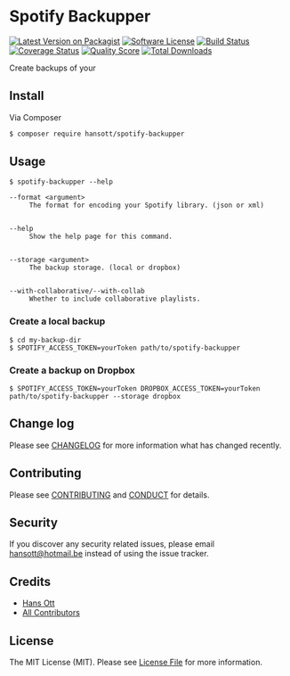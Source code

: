 # Spotify Backupper

[![Latest Version on Packagist][ico-version]][link-packagist]
[![Software License][ico-license]](LICENSE.md)
[![Build Status][ico-travis]][link-travis]
[![Coverage Status][ico-scrutinizer]][link-scrutinizer]
[![Quality Score][ico-code-quality]][link-code-quality]
[![Total Downloads][ico-downloads]][link-downloads]


Create backups of your 

## Install

Via Composer

``` bash
$ composer require hansott/spotify-backupper
```

## Usage

```
$ spotify-backupper --help

--format <argument>
     The format for encoding your Spotify library. (json or xml)


--help
     Show the help page for this command.


--storage <argument>
     The backup storage. (local or dropbox)


--with-collaborative/--with-collab
     Whether to include collaborative playlists.
```

### Create a local backup

```
$ cd my-backup-dir
$ SPOTIFY_ACCESS_TOKEN=yourToken path/to/spotify-backupper
```

### Create a backup on Dropbox

```
$ SPOTIFY_ACCESS_TOKEN=yourToken DROPBOX_ACCESS_TOKEN=yourToken path/to/spotify-backupper --storage dropbox
```

## Change log

Please see [CHANGELOG](CHANGELOG.md) for more information what has changed recently.

## Contributing

Please see [CONTRIBUTING](CONTRIBUTING.md) and [CONDUCT](CONDUCT.md) for details.

## Security

If you discover any security related issues, please email hansott@hotmail.be instead of using the issue tracker.

## Credits

- [Hans Ott][link-author]
- [All Contributors][link-contributors]

## License

The MIT License (MIT). Please see [License File](LICENSE.md) for more information.

[ico-version]: https://img.shields.io/packagist/v/hansott/spotify-backupper.svg?style=flat-square
[ico-license]: https://img.shields.io/badge/license-MIT-brightgreen.svg?style=flat-square
[ico-travis]: https://img.shields.io/travis/hansott/spotify-backupper/master.svg?style=flat-square
[ico-scrutinizer]: https://img.shields.io/scrutinizer/coverage/g/hansott/spotify-backupper.svg?style=flat-square
[ico-code-quality]: https://img.shields.io/scrutinizer/g/hansott/spotify-backupper.svg?style=flat-square
[ico-downloads]: https://img.shields.io/packagist/dt/hansott/spotify-backupper.svg?style=flat-square

[link-packagist]: https://packagist.org/packages/hansott/spotify-backupper
[link-travis]: https://travis-ci.org/hansott/spotify-backupper
[link-scrutinizer]: https://scrutinizer-ci.com/g/hansott/spotify-backupper/code-structure
[link-code-quality]: https://scrutinizer-ci.com/g/hansott/spotify-backupper
[link-downloads]: https://packagist.org/packages/hansott/spotify-backupper
[link-author]: https://github.com/hansott
[link-contributors]: ../../contributors
